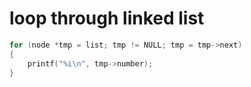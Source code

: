 


# loop through linked list
```c
for (node *tmp = list; tmp != NULL; tmp = tmp->next)
{
    printf("%i\n", tmp->number);
}

```